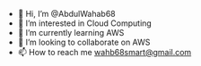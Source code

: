 - 👋 Hi, I’m @AbdulWahab68
- 👀 I’m interested in Cloud Computing 
- 🌱 I’m currently learning AWS
- 💞️ I’m looking to collaborate on AWS
- 📫 How to reach me wahb68smart@gmail.com

<!---
AbdulWahab68/AbdulWahab68 is a ✨ special ✨ repository because its `README.md` (this file) appears on your GitHub profile.
You can click the Preview link to take a look at your changes.
--->
